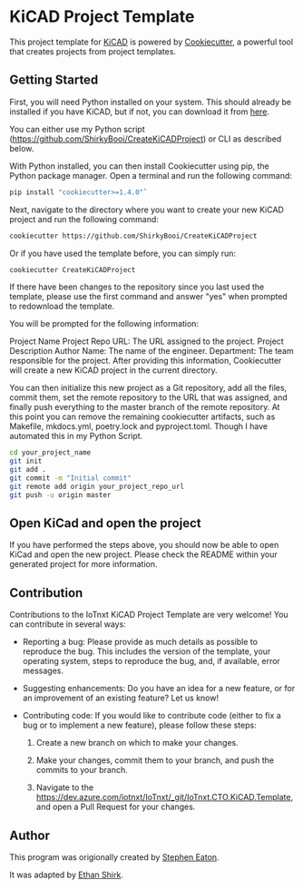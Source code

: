 # KiCAD Project Template

This project template for [KiCAD](https://www.kicad.org) is powered by [Cookiecutter](https://cookiecutter.readthedocs.io/en/latest/), a powerful tool that creates projects from project templates.

## Getting Started

First, you will need Python installed on your system. This should already be installed if you have KiCAD, but if not, you can download it from [here](https://www.python.org/downloads/).

You can either use my Python script (https://github.com/ShirkyBooi/CreateKiCADProject) or CLI as described below.

With Python installed, you can then install Cookiecutter using pip, the Python package manager. Open a terminal and run the following command:

```sh
pip install "cookiecutter>=1.4.0"`
```

Next, navigate to the directory where you want to create your new KiCAD project and run the following command:

```sh
cookiecutter https://github.com/ShirkyBooi/CreateKiCADProject
```

Or if you have used the template before, you can simply run:

```sh
cookiecutter CreateKiCADProject
```

If there have been changes to the repository since you last used the template, please use the first command and answer "yes" when prompted to redownload the template.

You will be prompted for the following information:

Project Name
Project Repo URL: The URL assigned to the project.
Project Description
Author Name: The name of the engineer.
Department: The team responsible for the project.
After providing this information, Cookiecutter will create a new KiCAD project in the current directory.

You can then initialize this new project as a Git repository, add all the files, commit them, set the remote repository to the URL that was assigned, and finally push everything to the master branch of the remote repository. At this point you can remove the remaining cookiecutter artifacts, such as Makefile, mkdocs.yml, poetry.lock and pyproject.toml. Though I have automated this in my Python Script.

```sh
cd your_project_name
git init
git add .
git commit -m "Initial commit"
git remote add origin your_project_repo_url
git push -u origin master
```

## Open KiCad and open the project

If you have performed the steps above, you should now be able to open KiCad and open the new project.
Please check the README within your generated project for more information.

## Contribution

Contributions to the IoTnxt KiCAD Project Template are very welcome! You can contribute in several ways:

- Reporting a bug: Please provide as much details as possible to reproduce the bug. This includes the version of the template, your operating system, steps to reproduce the bug, and, if available, error messages.

- Suggesting enhancements: Do you have an idea for a new feature, or for an improvement of an existing feature? Let us know!

- Contributing code: If you would like to contribute code (either to fix a bug or to implement a new feature), please follow these steps:

  1. Create a new branch on which to make your changes.

  3. Make your changes, commit them to your branch, and push the commits to your branch.

  4. Navigate to the https://dev.azure.com/iotnxt/IoTnxt/_git/IoTnxt.CTO.KiCAD.Template, and open a Pull Request for your changes.

## Author

This program was origionally created by [Stephen Eaton](https://github.com/madeinoz67).

It was adapted by [Ethan Shirk](https://github.com/ShirkyBooi).
